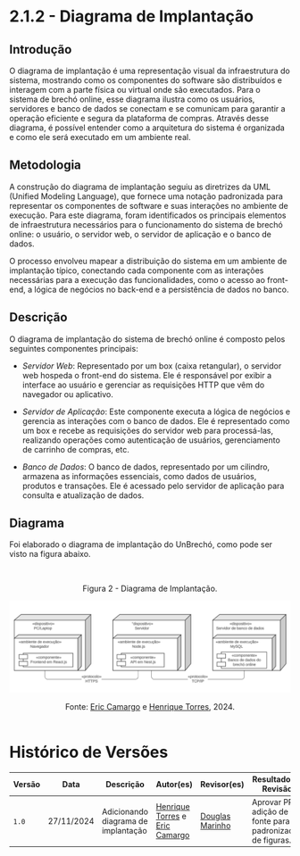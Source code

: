 # 2.1.2 - Diagrama de Implantação

## Introdução

O diagrama de implantação é uma representação visual da infraestrutura do sistema, mostrando como os componentes do software são distribuídos e interagem com a parte física ou virtual onde são executados. Para o sistema de brechó online, esse diagrama ilustra como os usuários, servidores e banco de dados se conectam e se comunicam para garantir a operação eficiente e segura da plataforma de compras. Através desse diagrama, é possível entender como a arquitetura do sistema é organizada e como ele será executado em um ambiente real.

## Metodologia

A construção do diagrama de implantação seguiu as diretrizes da UML (Unified Modeling Language), que fornece uma notação padronizada para representar os componentes de software e suas interações no ambiente de execução. Para este diagrama, foram identificados os principais elementos de infraestrutura necessários para o funcionamento do sistema de brechó online: o usuário, o servidor web, o servidor de aplicação e o banco de dados.

O processo envolveu mapear a distribuição do sistema em um ambiente de implantação típico, conectando cada componente com as interações necessárias para a execução das funcionalidades, como o acesso ao front-end, a lógica de negócios no back-end e a persistência de dados no banco.

## Descrição

O diagrama de implantação do sistema de brechó online é composto pelos seguintes componentes principais:

- _Servidor Web_: Representado por um box (caixa retangular), o servidor web hospeda o front-end do sistema. Ele é responsável por exibir a interface ao usuário e gerenciar as requisições HTTP que vêm do navegador ou aplicativo.

- _Servidor de Aplicação_: Este componente executa a lógica de negócios e gerencia as interações com o banco de dados. Ele é representado como um box e recebe as requisições do servidor web para processá-las, realizando operações como autenticação de usuários, gerenciamento de carrinho de compras, etc.

- _Banco de Dados_: O banco de dados, representado por um cilindro, armazena as informações essenciais, como dados de usuários, produtos e transações. Ele é acessado pelo servidor de aplicação para consulta e atualização de dados.

## Diagrama

Foi elaborado o diagrama de implantação do UnBrechó, como pode ser visto na figura abaixo.

<br><figcaption align="center">Figura 2 - Diagrama de Implantação.</figcaption>

![Diagrama de Implantação](../Imagens/diagrama_implantacao.png)

<figcaption align="center">Fonte: <a href="https://github.com/Ericcs10" target="_blank">Eric Camargo</a> e <a href="https://github.com/henriqtorresl" target="_blank">Henrique Torres</a>, 2024.
</figcaption><br>

# Histórico de Versões

| Versão | Data | Descrição | Autor(es) | Revisor(es) | Resultado da Revisão |
| ------ | ---- | --------- | --------- | ----------- | -------------------- |
| `1.0`  | 27/11/2024 | Adicionando diagrama de implantação | [Henrique Torres](https://github.com/henriqtorresl) e [Eric Camargo](https://github.com/Ericcs10) | [Douglas Marinho](https://github.com/M4RINH0) | Aprovar PR e adição de fonte para padronização de figuras. |